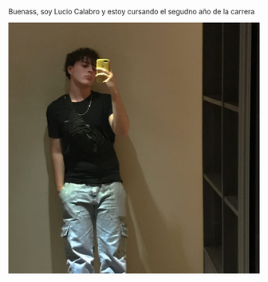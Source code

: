 <p>Buenass, soy Lucio Calabro y estoy cursando el segudno año de la carrera</p>

![Imagen mia](https://github.com/pdepjm/2025-tp0-presentacion-CalabroLucio/blob/main/WhatsApp%20Image%202025-03-29%20at%205.47.43%20PM.jpeg?raw=true)
